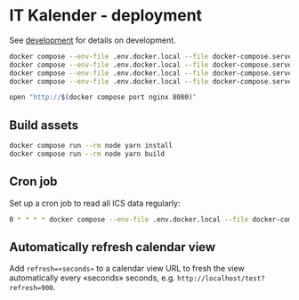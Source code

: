 # IT Kalender - deployment

See [development](development.md) for details on development.

```sh
docker compose --env-file .env.docker.local --file docker-compose.server.yml pull
docker compose --env-file .env.docker.local --file docker-compose.server.yml up --detach
docker compose --env-file .env.docker.local --file docker-compose.server.yml exec phpfpm composer install
docker compose --env-file .env.docker.local --file docker-compose.server.yml exec phpfpm bin/console doctrine:migrations:migrate --no-interaction

open "http://$(docker compose port nginx 8080)"
```

## Build assets

```sh
docker compose run --rm node yarn install
docker compose run --rm node yarn build
```

## Cron job

Set up a cron job to read all ICS data regularly:

```sh
0 * * * * docker compose --env-file .env.docker.local --file docker-compose.server.yml exec phpfpm bin/console app:read-ics
```

## Automatically refresh calendar view

Add `refresh=«seconds»` to a calendar view URL to fresh the view automatically
every «seconds» seconds, e.g. `http://localhost/test?refresh=900`.
